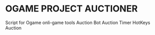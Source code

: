 # OGAME PROJECT AUCTIONER
Script for Ogame onli-game tools 
Auction Bot
Auction Timer
HotKeys Auction 
